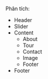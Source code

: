 Phân tích:
- Header
- Slider
- Content 
    - About
    - Tour
    - Contact
    - Image
    - Footer
- Footer